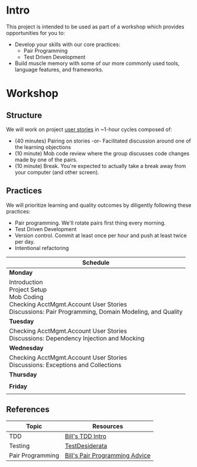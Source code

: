# Intro

This project is intended to be used as part of a workshop which provides opportunities for you to:
* Develop your skills with our core practices:
  * Pair Programming
  * Test Driven Development
* Build muscle memory with some of our more commonly used tools, language features, and frameworks.

# Workshop
## Structure
We will work on project [user stories](User-Stories.md) in ~1-hour cycles
composed of:

* (40 minutes) Pairing on stories -or- Facilitated discussion around one of the learning objections
* (10 minute) Mob code review where the group discusses code changes made by one of the pairs.
* (10 minute) Break. You're expected to actually take a break away from your computer (and other screen).

## Practices
We will prioritize learning and quality outcomes by diligently following these practices: 
* Pair programming. We'll rotate pairs first thing every morning.
* Test Driven Development
* Version control. Commit at least once per hour and push at least twice per day.
* Intentional refactoring

| Schedule                                                                                                                                        |
|-------------------------------------------------------------------------------------------------------------------------------------------------|
| **Monday**                                                                                                                                      |
| Introduction<br/>Project Setup<br/>Mob Coding<br/>Checking AcctMgmt.Account User Stories<br/>Discussions: Pair Programming, Domain Modeling, and Quality |
| **Tuesday**                                                                                                                                     |
| Checking AcctMgmt.Account User Stories<br/>Discussions: Dependency Injection and Mocking                                                                 |
| **Wednesday**                                                                                                                                   |
| Checking AcctMgmt.Account User Stories<br/>Discussions: Exceptions and Collections                                                                       |
| **Thursday**                                                                                                                                    |
|                                                                                                                                                 |
| **Friday**                                                                                                                                      |
|                                                                                                                                                 |

## References
| Topic   | Resources                                                                                   |
|---------|---------------------------------------------------------------------------------------------|
| TDD     | [Bill's TDD Intro](https://github.com/BillSchofield/TDDIntro/)                              |
| Testing | [TestDesiderata](https://kentbeck.github.io/TestDesiderata/)                                |
| Pair Programming | [Bill's Pair Programming Advice](https://github.com/BillSchofield/pair-programming-advice)  |